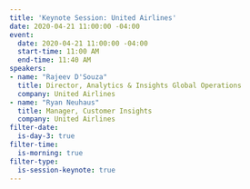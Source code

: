 ```yaml
---
title: 'Keynote Session: United Airlines'
date: 2020-04-21 11:00:00 -04:00
event:
  date: 2020-04-21 11:00:00 -04:00
  start-time: 11:00 AM
  end-time: 11:40 AM
speakers:
- name: "Rajeev D'Souza"
  title: Director, Analytics & Insights Global Operations
  company: United Airlines
- name: "Ryan Neuhaus"
  title: Manager, Customer Insights
  company: United Airlines
filter-date:
  is-day-3: true
filter-time:
  is-morning: true
filter-type:
  is-session-keynote: true
---
```


